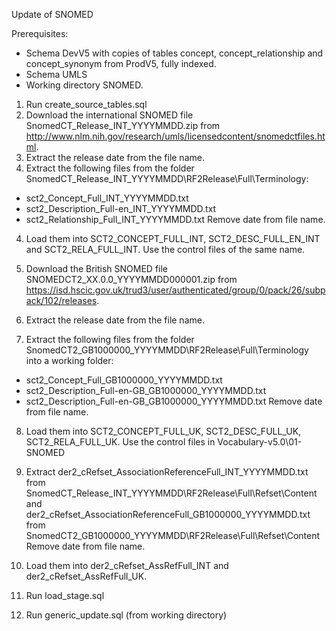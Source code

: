 Update of SNOMED

Prerequisites:
- Schema DevV5 with copies of tables concept, concept_relationship and concept_synonym from ProdV5, fully indexed. 
- Schema UMLS
- Working directory SNOMED.

1. Run create_source_tables.sql
2. Download the international SNOMED file SnomedCT_Release_INT_YYYYMMDD.zip from http://www.nlm.nih.gov/research/umls/licensedcontent/snomedctfiles.html.
2. Extract the release date from the file name.
3. Extract the following files from the folder SnomedCT_Release_INT_YYYYMMDD\RF2Release\Full\Terminology:
- sct2_Concept_Full_INT_YYYYMMDD.txt
- sct2_Description_Full-en_INT_YYYYMMDD.txt
- sct2_Relationship_Full_INT_YYYYMMDD.txt
Remove date from file name.
4. Load them into SCT2_CONCEPT_FULL_INT, SCT2_DESC_FULL_EN_INT and SCT2_RELA_FULL_INT. Use the control files of the same name.

5. Download the British SNOMED file SNOMEDCT2_XX.0.0_YYYYMMDD000001.zip from https://isd.hscic.gov.uk/trud3/user/authenticated/group/0/pack/26/subpack/102/releases.
6. Extract the release date from the file name.
7. Extract the following files from the folder SnomedCT2_GB1000000_YYYYMMDD\RF2Release\Full\Terminology into a working folder:
- sct2_Concept_Full_GB1000000_YYYYMMDD.txt
- sct2_Description_Full-en-GB_GB1000000_YYYYMMDD.txt
- sct2_Description_Full-en-GB_GB1000000_YYYYMMDD.txt
Remove date from file name.
8. Load them into SCT2_CONCEPT_FULL_UK, SCT2_DESC_FULL_UK, SCT2_RELA_FULL_UK. Use the control files in Vocabulary-v5.0\01-SNOMED

9. Extract der2_cRefset_AssociationReferenceFull_INT_YYYYMMDD.txt from SnomedCT_Release_INT_YYYYMMDD\RF2Release\Full\Refset\Content 
and der2_cRefset_AssociationReferenceFull_GB1000000_YYYYMMDD.txt from SnomedCT2_GB1000000_YYYYMMDD\RF2Release\Full\Refset\Content
Remove date from file name.
10. Load them into der2_cRefset_AssRefFull_INT and der2_cRefset_AssRefFull_UK.

11. Run load_stage.sql

12. Run generic_update.sql (from working directory)

 